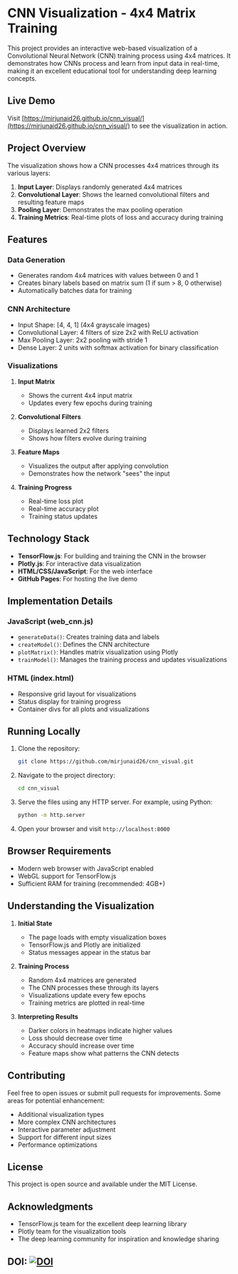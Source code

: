 # CNN Visualization - 4x4 Matrix Training

This project provides an interactive web-based visualization of a Convolutional Neural Network (CNN) training process using 4x4 matrices. It demonstrates how CNNs process and learn from input data in real-time, making it an excellent educational tool for understanding deep learning concepts.

## Live Demo

Visit [https://mirjunaid26.github.io/cnn_visual/](https://mirjunaid26.github.io/cnn_visual/) to see the visualization in action.

## Project Overview

The visualization shows how a CNN processes 4x4 matrices through its various layers:

1. **Input Layer**: Displays randomly generated 4x4 matrices
2. **Convolutional Layer**: Shows the learned convolutional filters and resulting feature maps
3. **Pooling Layer**: Demonstrates the max pooling operation
4. **Training Metrics**: Real-time plots of loss and accuracy during training

## Features

### Data Generation
- Generates random 4x4 matrices with values between 0 and 1
- Creates binary labels based on matrix sum (1 if sum > 8, 0 otherwise)
- Automatically batches data for training

### CNN Architecture
- Input Shape: [4, 4, 1] (4x4 grayscale images)
- Convolutional Layer: 4 filters of size 2x2 with ReLU activation
- Max Pooling Layer: 2x2 pooling with stride 1
- Dense Layer: 2 units with softmax activation for binary classification

### Visualizations
1. **Input Matrix**
   - Shows the current 4x4 input matrix
   - Updates every few epochs during training

2. **Convolutional Filters**
   - Displays learned 2x2 filters
   - Shows how filters evolve during training

3. **Feature Maps**
   - Visualizes the output after applying convolution
   - Demonstrates how the network "sees" the input

4. **Training Progress**
   - Real-time loss plot
   - Real-time accuracy plot
   - Training status updates

## Technology Stack

- **TensorFlow.js**: For building and training the CNN in the browser
- **Plotly.js**: For interactive data visualization
- **HTML/CSS/JavaScript**: For the web interface
- **GitHub Pages**: For hosting the live demo

## Implementation Details

### JavaScript (web_cnn.js)
- `generateData()`: Creates training data and labels
- `createModel()`: Defines the CNN architecture
- `plotMatrix()`: Handles matrix visualization using Plotly
- `trainModel()`: Manages the training process and updates visualizations

### HTML (index.html)
- Responsive grid layout for visualizations
- Status display for training progress
- Container divs for all plots and visualizations

## Running Locally

1. Clone the repository:
   ```bash
   git clone https://github.com/mirjunaid26/cnn_visual.git
   ```

2. Navigate to the project directory:
   ```bash
   cd cnn_visual
   ```

3. Serve the files using any HTTP server. For example, using Python:
   ```bash
   python -m http.server
   ```

4. Open your browser and visit `http://localhost:8000`

## Browser Requirements

- Modern web browser with JavaScript enabled
- WebGL support for TensorFlow.js
- Sufficient RAM for training (recommended: 4GB+)

## Understanding the Visualization

1. **Initial State**
   - The page loads with empty visualization boxes
   - TensorFlow.js and Plotly are initialized
   - Status messages appear in the status bar

2. **Training Process**
   - Random 4x4 matrices are generated
   - The CNN processes these through its layers
   - Visualizations update every few epochs
   - Training metrics are plotted in real-time

3. **Interpreting Results**
   - Darker colors in heatmaps indicate higher values
   - Loss should decrease over time
   - Accuracy should increase over time
   - Feature maps show what patterns the CNN detects

## Contributing

Feel free to open issues or submit pull requests for improvements. Some areas for potential enhancement:

- Additional visualization types
- More complex CNN architectures
- Interactive parameter adjustment
- Support for different input sizes
- Performance optimizations

## License

This project is open source and available under the MIT License.

## Acknowledgments

- TensorFlow.js team for the excellent deep learning library
- Plotly team for the visualization tools
- The deep learning community for inspiration and knowledge sharing

## DOI: [![DOI](https://zenodo.org/badge/DOI/10.5281/zenodo.14267207.svg)](https://doi.org/10.5281/zenodo.14267207)
